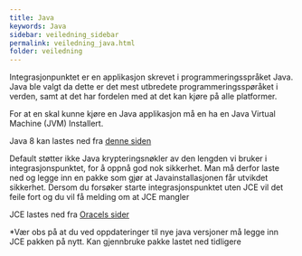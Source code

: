```yaml
---
title: Java 
keywords: Java
sidebar: veiledning_sidebar
permalink: veiledning_java.html
folder: veiledning
---
```


Integrasjonpunktet er en applikasjon skrevet i programmeringsspråket Java. Java ble valgt da dette er det mest utbredete programmeringsspøråket i verden, samt at det har fordelen med at det kan kjøre på alle platformer.

For at en skal kunne kjøre en Java applikasjon må en ha en Java Virtual Machine (JVM) Installert. 

Java 8 kan lastes ned fra [denne siden](http://www.oracle.com/technetwork/java/javase/downloads/jdk8-downloads-2133151.html)

Default støtter ikke Java krypteringsnøkler av den lengden vi bruker i integrasjonspunktet, for å oppnå god nok sikkerhet. Man må derfor laste ned og legge inn en pakke som gjør at Javainstallasjonen får utvikdet sikkerhet. 
Dersom du forsøker starte integrasjonspunktet uten JCE vil det feile fort og du vil få melding om at JCE mangler

JCE lastes ned fra [Oracels sider](http://www.oracle.com/technetwork/java/javase/downloads/jce8-download-2133166.html)

*Vær obs på at du ved oppdateringer til nye java versjoner må legge inn JCE pakken på nytt. Kan gjennbruke pakke lastet ned tidligere
